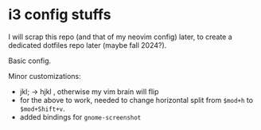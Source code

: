 
# i3 config stuffs

I will scrap this repo (and that of my neovim config) later, to create a dedicated dotfiles repo later (maybe fall 2024?).

Basic config.

Minor customizations:
- jkl; -> hjkl , otherwise my vim brain will flip
- for the above to work, needed to change horizontal split from `$mod+h` to `$mod+Shift+v`.
- added bindings for `gnome-screenshot`
